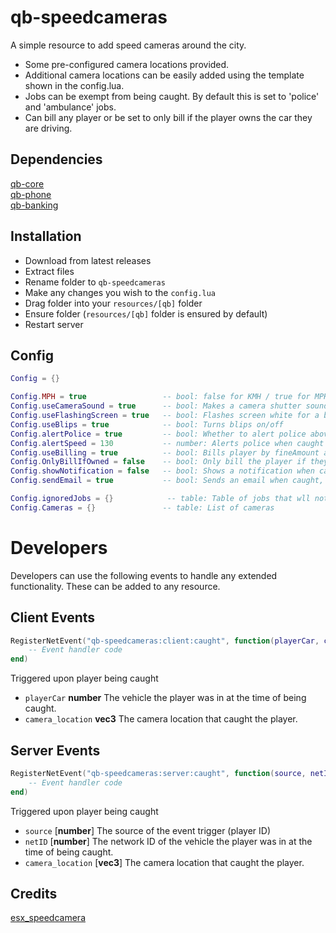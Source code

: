 # qb-speedcameras
A simple resource to add speed cameras around the city.
- Some pre-configured camera locations provided.
- Additional camera locations can be easily added using the template shown in the config.lua. 
- Jobs can be exempt from being caught. By default this is set to 'police' and 'ambulance' jobs.
- Can bill any player or be set to only bill if the player owns the car they are driving.

## Dependencies
[qb-core](https://github.com/qbcore-framework/qb-core)  
[qb-phone](https://github.com/qbcore-framework/qb-phone)  
[qb-banking](https://github.com/qbcore-framework/qb-banking)  

## Installation
- Download from latest releases
- Extract files
- Rename folder to `qb-speedcameras`
- Make any changes you wish to the `config.lua`
- Drag folder into your `resources/[qb]` folder
- Ensure folder (`resources/[qb]` folder is ensured by default)
- Restart server

## Config
```lua
Config = {}

Config.MPH = true                 -- bool: false for KMH / true for MPH
Config.useCameraSound = true      -- bool: Makes a camera shutter sound effect
Config.useFlashingScreen = true   -- bool: Flashes screen white for a brief moment
Config.useBlips = true            -- bool: Turns blips on/off
Config.alertPolice = true         -- bool: Whether to alert police above certain speed
Config.alertSpeed = 130           -- number: Alerts police when caught above this speed
Config.useBilling = true          -- bool: Bills player by fineAmount automatically if true - Only change if you know what you're doing
Config.OnlyBillIfOwned = false    -- bool: Only bill the player if they own the vehicle they are driving
Config.showNotification = false   -- bool: Shows a notification when caught
Config.sendEmail = true           -- bool: Sends an email when caught, false shows a notification

Config.ignoredJobs = {}            -- table: Table of jobs that wll not get fined by the cameras when on duty
Config.Cameras = {}               -- table: List of cameras
```

# Developers
Developers can use the following events to handle any extended functionality. These can be added to any resource.

## Client Events
```lua
RegisterNetEvent("qb-speedcameras:client:caught", function(playerCar, camera_location)
    -- Event handler code
end)
```
Triggered upon player being caught  
- `playerCar` **number** The vehicle the player was in at the time of being caught.
- `camera_location` **vec3** The camera location that caught the player.


## Server Events
```lua
RegisterNetEvent("qb-speedcameras:server:caught", function(source, netID, camera_location)
    -- Event handler code
end)
```
Triggered upon player being caught
- `source` [**number**] The source of the event trigger (player ID)
- `netID` [**number**] The network ID of the vehicle the player was in at the time of being caught.
- `camera_location` [**vec3**] The camera location that caught the player.

## Credits
[esx_speedcamera](https://github.com/P4NDAzzGaming/esx_speedcamera)
